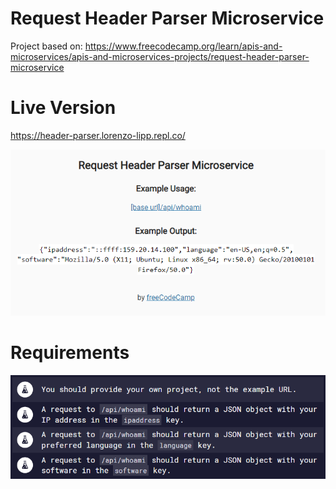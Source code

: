 # Request Header Parser Microservice

Project based on: https://www.freecodecamp.org/learn/apis-and-microservices/apis-and-microservices-projects/request-header-parser-microservice

# Live Version

https://header-parser.lorenzo-lipp.repl.co/

![image](./images/preview.png)

# Requirements

![image](./images/requirements.png)
